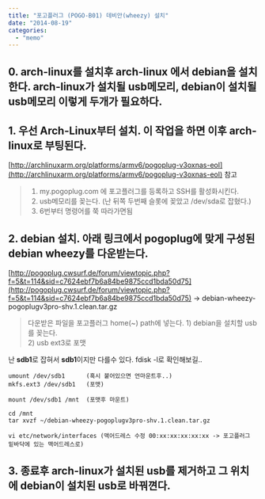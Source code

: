 ```yaml
---
title: "포고플러그 (POGO-B01) 데비안(wheezy) 설치"
date: "2014-08-19"
categories: 
  - "memo"
---
```


## 0\. arch-linux를 설치후 arch-linux 에서 debian을 설치한다. arch-linux가 설치될 usb메모리, debian이 설치될 usb메모리 이렇게 두개가 필요하다.

## 1\. 우선 Arch-Linux부터 설치. 이 작업을 하면 이후 arch-linux로 부팅된다.

[http://archlinuxarm.org/platforms/armv6/pogoplug-v3oxnas-eol](http://archlinuxarm.org/platforms/armv6/pogoplug-v3oxnas-eol) 참고

> 1) my.pogoplug.com 에 포고플러그를 등록하고 SSH를 활성화시킨다.  
> 2) usb메모리를 꽂는다. (난 뒤쪽 두번째 슬롯에 꽂았고 /dev/sda로 잡혔다.)  
> 3) 6번부터 명령어를 쭉 따라가면됨

## 2\. debian 설치. 아래 링크에서 pogoplug에 맞게 구성된 debian wheezy를 다운받는다.

[http://pogoplug.cwsurf.de/forum/viewtopic.php?f=5&t=114&sid=c7624ebf7b6a84be9875ccd1bda50d75](http://pogoplug.cwsurf.de/forum/viewtopic.php?f=5&t=114&sid=c7624ebf7b6a84be9875ccd1bda50d75) -> debian-wheezy-pogoplugv3pro-shv.1.clean.tar.gz

> 다운받은 파일을 포고플러그 home(~) path에 넣는다. 1) debian을 설치할 usb를 꽂는다.  
> 2) usb ext3로 포맷

난 **sdb1**로 잡혀서 **sdb1**이지만 다를수 있다. fdisk -l로 확인해보길..

```
umount /dev/sdb1      (혹시 붙어있으면 언마운트후..)
mkfs.ext3 /dev/sdb1   (포맷)

mount /dev/sdb1 /mnt  (포맷후 마운트)

cd /mnt
tar xvzf ~/debian-wheezy-pogoplugv3pro-shv.1.clean.tar.gz

vi etc/network/interfaces (맥어드레스 수정 00:xx:xx:xx:xx:xx -> 포고플러그 밑바닥에 있는 맥어드레스로)
```

## 3\. 종료후 arch-linux가 설치된 usb를 제거하고 그 위치에 debian이 설치된 usb로 바꿔껸다.
